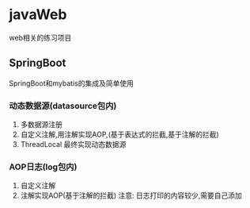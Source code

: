 # javaWeb
web相关的练习项目
## SpringBoot
SpringBoot和mybatis的集成及简单使用

### 动态数据源(datasource包内)
1. 多数据源注册
2. 自定义注解,用注解实现AOP,(基于表达式的拦截,基于注解的拦截)
3. ThreadLocal 最终实现动态数据源

### AOP日志(log包内)
1. 自定义注解
2. 注解实现AOP(基于注解的拦截)
注意: 日志打印的内容较少,需要自己添加
